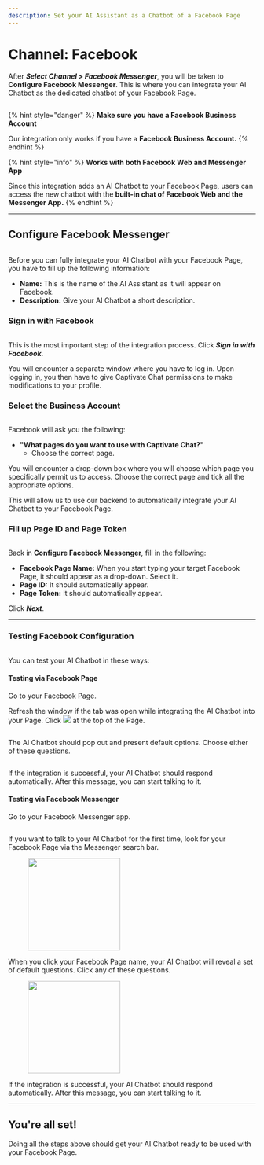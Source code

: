 ```yaml
---
description: Set your AI Assistant as a Chatbot of a Facebook Page
---
```


# Channel: Facebook

After _**Select Channel > Facebook Messenger**_, you will be taken to **Configure Facebook Messenger**. This is where you can integrate your AI Chatbot as the dedicated chatbot of your Facebook Page.

<figure><img src="../../../.gitbook/assets/image (138).png" alt=""><figcaption></figcaption></figure>

{% hint style="danger" %}
**Make sure you have a Facebook Business Account**

Our integration only works if you have a **Facebook Business Account.**
{% endhint %}

{% hint style="info" %}
**Works with both Facebook Web and Messenger App**

Since this integration adds an AI Chatbot to your Facebook Page, users can access the new chatbot with the **built-in chat of Facebook Web and the Messenger App.**&#x20;
{% endhint %}

***

## Configure Facebook Messenger

<figure><img src="../../../.gitbook/assets/image (27) (1) (1).png" alt=""><figcaption></figcaption></figure>

Before you can fully integrate your AI Chatbot with your Facebook Page, you have to fill up the following information:

* **Name:** This is the name of the AI Assistant as it will appear on Facebook.
* **Description:** Give your AI Chatbot a short description.

### Sign in with Facebook

<figure><img src="../../../.gitbook/assets/image (156).png" alt=""><figcaption></figcaption></figure>

This is the most important step of the integration process. Click _**Sign in with Facebook.**_

You will encounter a separate window where you have to log in. Upon logging in, you then have to give Captivate Chat permissions to make modifications to your profile.

### Select the Business Account

<figure><img src="../../../.gitbook/assets/image (147).png" alt=""><figcaption></figcaption></figure>

Facebook will ask you the following:

* **"What pages do you want to use with Captivate Chat?"**
  * Choose the correct page.&#x20;

You will encounter a drop-down box where you will choose which page you specifically permit us to access. Choose the correct page and tick all the appropriate options.&#x20;

This will allow us to use our backend to automatically integrate your AI Chatbot to your Facebook Page.&#x20;

### Fill up Page ID and Page Token

<figure><img src="../../../.gitbook/assets/image (144).png" alt=""><figcaption></figcaption></figure>

Back in **Configure Facebook Messenger**_,_ fill in the following:

* **Facebook Page Name:** When you start typing your target Facebook Page, it should appear as a drop-down. Select it.
* **Page ID:** It should automatically appear.
* **Page Token:** It should automatically appear.

Click _**Next**_.

***

### Testing Facebook Configuration

<figure><img src="../../../.gitbook/assets/image (1) (1) (1) (1) (1).png" alt=""><figcaption></figcaption></figure>

You can test your AI Chatbot in these ways:

#### Testing via Facebook Page

Go to your Facebook Page.&#x20;

Refresh the window if the tab was open while integrating the AI Chatbot into your Page. Click ![](<../../../.gitbook/assets/image (4) (1) (1).png>) at the top of the Page. &#x20;

<figure><img src="../../../.gitbook/assets/image (35).png" alt=""><figcaption></figcaption></figure>

The AI Chatbot should pop out and present default options. Choose either of these questions.

<figure><img src="../../../.gitbook/assets/image (3) (1) (1) (1).png" alt=""><figcaption></figcaption></figure>

If the integration is successful, your AI Chatbot should respond automatically. After this message, you can start talking to it.

#### Testing via Facebook Messenger

Go to your Facebook Messenger app.&#x20;

<figure><img src="../../../.gitbook/assets/image (5) (1).png" alt=""><figcaption></figcaption></figure>

If you want to talk to your AI Chatbot for the first time, look for your Facebook Page via the Messenger search bar.&#x20;

<figure><img src="../../../.gitbook/assets/image (6) (1).png" alt="" width="188"><figcaption></figcaption></figure>

When you click your Facebook Page name, your AI Chatbot will reveal a set of default questions. Click any of these questions.

<figure><img src="../../../.gitbook/assets/image (7) (1).png" alt="" width="188"><figcaption></figcaption></figure>

If the integration is successful, your AI Chatbot should respond automatically. After this message, you can start talking to it.

***

## You're all set!

Doing all the steps above should get your AI Chatbot ready to be used with your Facebook Page.
